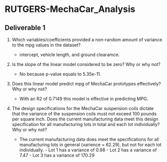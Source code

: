 # RUTGERS-MechaCar_Analysis

## Deliverable 1
1. Which variables/coefficients provided a non-random amount of variance to the mpg values in the dataset?
    - intercept, vehicle length, and ground clearamce.

2. Is the slope of the linear model considered to be zero? Why or why not?
    - No because p-value equals to 5.35e-11.

3. Does this linear model predict mpg of MechaCar prototypes effectively? Why or why not?
    - With an R2 of 0.7149 this model is effective in predicting MPG.

4. The design specifications for the MechaCar suspension coils dictate that the variance of the suspension coils must not exceed 100 pounds per square inch. Does the current manufacturing data meet this design specification for all manufacturing lots in total and each lot individually? Why or why not?
    - The current manufacturing data does meet the specifications for all manufacturing lots in general (varience = 62.29), but not for each lot individually. 
            - Lot 1 has a variance of 0.98
            - Lot 2 has a variance of 7.47
            - Lot 3 has a variance of 170.29

